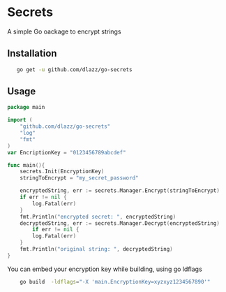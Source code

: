 # Secrets

A simple Go oackage to encrypt strings

## Installation

```sh 
   go get -u github.com/dlazz/go-secrets
```

## Usage

```go
package main

import (
    "github.com/dlazz/go-secrets"
    "log"
    "fmt"
)
var EncriptionKey = "0123456789abcdef"

func main(){
    secrets.Init(EncryptionKey)
    stringToEncrypt = "my_secret_password"

    encryptedString, err := secrets.Manager.Encrypt(stringToEncrypt)
    if err != nil {
        log.Fatal(err)
    }
    fmt.Println("encrypted secret: ", encryptedString)
    decryptedString, err := secrets.Manager.Decrypt(encryptedString)
        if err != nil {
        log.Fatal(err)
    }
    fmt.Println("original string: ", decryptedString)
}
```

You can embed your encryption key while building, using go ldflags

```sh
	go build  -ldflags="-X 'main.EncryptionKey=xyzxyz1234567890'" 
```
